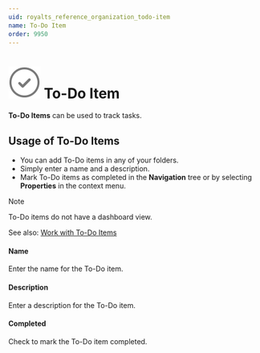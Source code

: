```yaml
---
uid: royalts_reference_organization_todo-item
name: To-Do Item
order: 9950
---
```


# ![](/r2021/images/RoyalTS/Application/SVG_ToDo_32.svg#img_header) To-Do Item
**To-Do Items** can be used to track tasks.

## Usage of To-Do Items
- You can add To-Do items in any of your folders.
- Simply enter a name and a description.
- Mark To-Do items as completed in the **Navigation** tree or by selecting **Properties** in the context menu.

> [!Note]
> To-Do items do not have a dashboard view.

See also: [Work with To-Do Items](xref:royalts_tutorials_todo)

#### Name
Enter the name for the To-Do item.

#### Description
Enter a description for the To-Do item.

#### Completed
Check to mark the To-Do item completed.